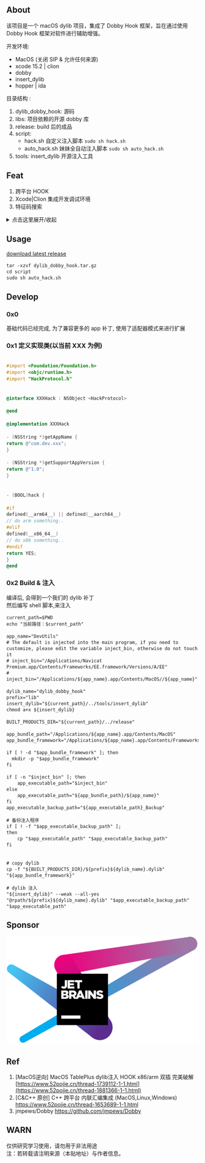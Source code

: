 ## About

该项目是一个 macOS dylib 项目，集成了 Dobby Hook 框架，旨在通过使用 Dobby Hook 框架对软件进行辅助增强。

开发环境:

- MacOS (关闭 SIP & 允许任何来源)
- xcode 15.2 | clion
- dobby
- insert_dylib
- hopper | ida

目录结构 :

1. dylib_dobby_hook: 源码
2. libs:  项目依赖的开源 dobby 库
3. release:  build 后的成品
4. script:
    - hack.sh 自定义注入脚本 `sudo sh hack.sh`
    - auto_hack.sh 妹妹全自动注入脚本 `sudo sh auto_hack.sh`
5. tools: insert_dylib 开源注入工具

## Feat

1. 跨平台 HOOK
2. Xcode|Clion 集成开发调试环境
3. 特征码搜索

<details>
  <summary>点击这里展开/收起</summary>

| App             | version | x86 | arm | Download                                     | remark                                                                                                               | Author              |
|-----------------|---------|-----|-----|----------------------------------------------|----------------------------------------------------------------------------------------------------------------------|---------------------|
| TablePlus       | 6.*     | ✔   | ✔   | https://tableplus.com/                       | inject_bin="/Applications/TablePlus.app/Contents/Frameworks/Sparkle.framework/Versions/B/Sparkle"                    |                     |
| DevUtils        | 1.*     | ✔   | ✔   | https://devutils.com/                        |                                                                                                                      |                     |
| AirBuddy        | 2.*     | ✔   | ✔   | https://v2.airbuddy.app/download             | inject_bin="/Applications/AirBuddy.app/Contents/Frameworks/LetsMove.framework/Versions/A/LetsMove"                   |                     |
| Navicat Premium | 17.*    | ✔   | ✔   | App Store                                    | inject_bin="/Applications/Navicat Premium.app/Contents/Frameworks/EE.framework/Versions/A/EE"                        | QiuChenlyOpenSource |
| Paste           | 4.1.3   | ✘   | ✔   | App Store                                    |                                                                                                                      | LeeeMooo            |
| Transmit        | 5.*     | ✔   | ✔   | https://panic.com/transmit/#download         |                                                                                                                      |                     |
| AnyGo           | 7.*     | ✔   | ✔   | https://itoolab.com/gps-location-changer/    | DMCA                                                                                                                 |                     |
| Downie          | 4.*     | ✔   | ✔   | https://software.charliemonroe.net/downie/   | inject_bin="/Applications/Permute 3.app/Contents/Frameworks/Licensing.framework/Versions/A/Licensing"                |                     |
| Permute         | 3.*     | ✔   | ✔   | https://software.charliemonroe.net/permute/  | inject_bin="/Applications/Downie 4.app/Contents/Frameworks/Licensing.framework/Versions/A/Licensing"                 |                     |
| ProxyMan        | 5.2     | ✔   | ✔   | https://proxyman.io/                         | inject_bin="/Applications/Proxyman.app/Contents/Frameworks/HexFiend.framework/Versions/A/HexFiend"                   |                     |
| Movist Pro      | 2.*     | ✔   | ✔   | https://movistprime.com/                     | inject_bin="/Applications/Movist Pro.app/Contents/Frameworks/MediaKeyTap.framework/Versions/A/MediaKeyTap"           |                     |
| Surge           | 5.7.*   | ✔   | ✔   | https://nssurge.com/                         | DMCA                                                                                                                 |                     |
| Infuse          | 7.7.*   | ✔   | ✔   | App Store                                    | inject_bin="/Applications/Infuse.app/Contents/Frameworks/Differentiator.framework/Versions/A/Differentiator"         |                     |
| MacUpdater      | 3.      | ✔   | ✔   | https://www.corecode.io/macupdater/#download | inject_bin="/Applications/MacUpdater.app/Contents/Frameworks/Sparkle.framework/Versions/B/Sparkle"                   |                     |
| CleanShotX      | 4.      | ✔   | ✘   | https://updates.getcleanshot.com/v3/         | DMCA                                                                                                                 |                     |
| ForkLift        | 4.      | ✔   | ✔   | https://binarynights.com/                    | inject_bin="/Applications/ForkLift.app/Contents/Frameworks/UniversalDetector.framework/Versions/A/UniversalDetector" |                     |

</details>


## Usage


[download latest release](https://github.com/marlkiller/dylib_dobby_hook/releases/download/latest/dylib_dobby_hook.tar.gz)
```shell
tar -xzvf dylib_dobby_hook.tar.gz
cd script 
sudo sh auto_hack.sh
```

## Develop

### 0x0

基础代码已经完成, 为了兼容更多的 app 补丁, 使用了适配器模式来进行扩展

### 0x1 定义实现类(以当前 XXX 为例)

```objective-c

#import <Foundation/Foundation.h>
#import <objc/runtime.h>
#import "HackProtocol.h"


@interface XXXHack : NSObject <HackProtocol>

@end

@implementation XXXHack

- (NSString *)getAppName {
return @"com.dev.xxx";
}

- (NSString *)getSupportAppVersion {
return @"1.0";
}


- (BOOL)hack {

#if
defined(__arm64__) || defined(__aarch64__)
// do arm something..
#elif
defined(__x86_64__)
// do x86 something..
#endif
return YES;
}
@end

```

### 0x2 Build & 注入

编译后, 会得到一个我们的 dylib 补丁  
然后编写 shell 脚本,来注入

```shell
current_path=$PWD
echo "当前路径：$current_path"

app_name="DevUtils"
# The default is injected into the main program, if you need to customize, please edit the variable inject_bin, otherwise do not touch it
# inject_bin="/Applications/Navicat Premium.app/Contents/Frameworks/EE.framework/Versions/A/EE"
# inject_bin="/Applications/${app_name}.app/Contents/MacOS//${app_name}"

dylib_name="dylib_dobby_hook"
prefix="lib"
insert_dylib="${current_path}/../tools/insert_dylib"
chmod a+x ${insert_dylib}

BUILT_PRODUCTS_DIR="${current_path}/../release"

app_bundle_path="/Applications/${app_name}.app/Contents/MacOS"
app_bundle_framework="/Applications/${app_name}.app/Contents/Frameworks/"

if [ ! -d "$app_bundle_framework" ]; then
  mkdir -p "$app_bundle_framework"
fi

if [ -n "$inject_bin" ]; then
    app_executable_path="$inject_bin"
else
    app_executable_path="${app_bundle_path}/${app_name}"
fi
app_executable_backup_path="${app_executable_path}_Backup"

# 备份注入程序
if [ ! -f "$app_executable_backup_path" ];
then
    cp "$app_executable_path" "$app_executable_backup_path"
fi


# copy dylib
cp -f "${BUILT_PRODUCTS_DIR}/${prefix}${dylib_name}.dylib" "${app_bundle_framework}"

# dylib 注入
"${insert_dylib}" --weak --all-yes "@rpath/${prefix}${dylib_name}.dylib" "$app_executable_backup_path" "$app_executable_path"
```

## Sponsor
[![JetBrains](jetbrains.svg)](https://www.jetbrains.com/?from=dylib_dobby_hook "JetBrains")

## Ref

1. [MacOS逆向] MacOS TablePlus dylib注入 HOOK x86/arm 双插
   完美破解 [https://www.52pojie.cn/thread-1739112-1-1.html](https://www.52pojie.cn/thread-1881366-1-1.html)
2. [C&C++ 原创] C++ 跨平台 内联汇编集成 (MacOS,Linux,Windows) https://www.52pojie.cn/thread-1653689-1-1.html
3. jmpews/Dobby https://github.com/jmpews/Dobby

## WARN

仅供研究学习使用，请勿用于非法用途  
注：若转载请注明来源（本贴地址）与作者信息。

